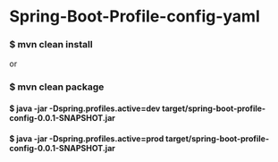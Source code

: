 # Spring-Boot-Profile-config-yaml

### $ mvn clean install 
or
### $ mvn clean package


#### $ java -jar -Dspring.profiles.active=dev target/spring-boot-profile-config-0.0.1-SNAPSHOT.jar 

#### $ java -jar -Dspring.profiles.active=prod target/spring-boot-profile-config-0.0.1-SNAPSHOT.jar
